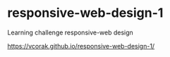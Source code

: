 # responsive-web-design-1
Learning challenge responsive-web design

https://vcorak.github.io/responsive-web-design-1/
